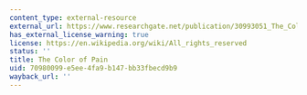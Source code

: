```yaml
---
content_type: external-resource
external_url: https://www.researchgate.net/publication/30993051_The_Color_of_Pain
has_external_license_warning: true
license: https://en.wikipedia.org/wiki/All_rights_reserved
status: ''
title: The Color of Pain
uid: 70980099-e5ee-4fa9-b147-bb33fbecd9b9
wayback_url: ''
---
```

